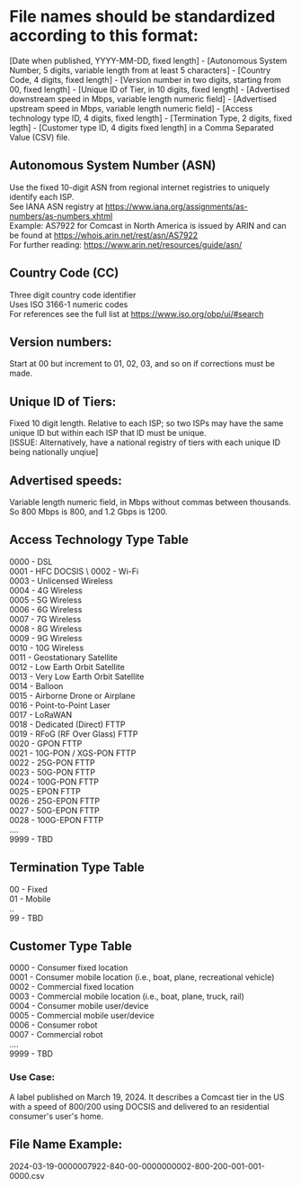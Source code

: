 # File names should be standardized according to this format:

[Date when published, YYYY-MM-DD, fixed length] - [Autonomous System Number, 5 digits, variable length from at least 5 characters] - 
[Country Code, 4 digits, fixed length] - [Version number in two digits, starting from 00, fixed length] - [Unique ID of Tier, in 10 digits, fixed length] - 
[Advertised downstream speed in Mbps, variable length numeric field] - [Advertised upstream speed in Mbps, variable length numeric field] - 
[Access technology type ID, 4 digits, fixed length] - [Termination Type, 2 digits, fixed legth] - [Customer type ID, 4 digits fixed length] in a 
Comma Separated Value (CSV) file.

## Autonomous System Number (ASN)
Use the fixed 10-digit ASN from regional internet registries to uniquely identify each ISP. \
See IANA ASN registry at https://www.iana.org/assignments/as-numbers/as-numbers.xhtml \
Example: AS7922 for Comcast in North America is issued by ARIN and can be found at https://whois.arin.net/rest/asn/AS7922 \
For further reading: https://www.arin.net/resources/guide/asn/

## Country Code (CC)
Three digit country code identifier \
Uses ISO 3166-1 numeric codes \
For references see the full list at https://www.iso.org/obp/ui/#search

## Version numbers: 
Start at 00 but increment to 01, 02, 03, and so on if corrections must be made. 

## Unique ID of Tiers: 
Fixed 10 digit length. Relative to each ISP; so two ISPs may have the same unique ID but within each ISP that ID must be unique. \
[ISSUE: Alternatively, have a national registry of tiers with each unique ID being nationally unqiue]

## Advertised speeds: 
Variable length numeric field, in Mbps without commas between thousands. So 800 Mbps is 800, and 1.2 Gbps is 1200. 

## Access Technology Type Table
0000 - DSL \
0001 - HFC DOCSIS \ 
0002 - Wi-Fi \
0003 - Unlicensed Wireless \
0004 - 4G Wireless \
0005 - 5G Wireless \
0006 - 6G Wireless \
0007 - 7G Wireless \
0008 - 8G Wireless \
0009 - 9G Wireless \
0010 - 10G Wireless \
0011 - Geostationary Satellite \
0012 - Low Earth Orbit Satellite \
0013 - Very Low Earth Orbit Satellite \
0014 - Balloon \
0015 - Airborne Drone or Airplane \
0016 - Point-to-Point Laser \
0017 - LoRaWAN  \
0018 - Dedicated (Direct) FTTP \
0019 - RFoG (RF Over Glass) FTTP \
0020 - GPON FTTP \
0021 - 10G-PON / XGS-PON FTTP \
0022 - 25G-PON FTTP \
0023 - 50G-PON FTTP \
0024 - 100G-PON FTTP \
0025 - EPON FTTP \
0026 - 25G-EPON FTTP \
0027 - 50G-EPON FTTP \
0028 - 100G-EPON FTTP \
.... \
9999 - TBD 

## Termination Type Table
00 - Fixed \
01 - Mobile \
.. \
99 - TBD 

## Customer Type Table
0000 - Consumer fixed location \
0001 - Consumer mobile location (i.e., boat, plane, recreational vehicle) \
0002 - Commercial fixed location \
0003 - Commercial mobile location (i.e., boat, plane, truck, rail) \
0004 - Consumer mobile user/device  \
0005 - Commercial mobile user/device \
0006 - Consumer robot \
0007 - Commercial robot \
.... \
9999 - TBD 

### Use Case:
A label published on March 19, 2024. It describes a Comcast tier in the US with a speed of 800/200 using DOCSIS and delivered to an residential consumer's user's home. 

## File Name Example: 
2024-03-19-0000007922-840-00-0000000002-800-200-001-001-0000.csv

